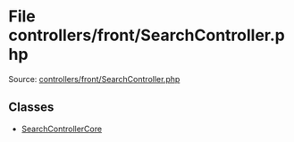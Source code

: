 File controllers/front/SearchController.php
=========

Source: [controllers/front/SearchController.php](https://github.com/PrestaShop/PrestaShop/blob/1.6.1.0/controllers/front/SearchController.php)


Classes
-------

* [SearchControllerCore](class.SearchControllerCore.md)


